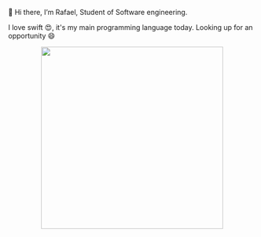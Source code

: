 👋 Hi there, I’m Rafael, Student of Software engineering.

I love swift 😍, it's my main programming language today.
Looking up for an opportunity 😄

<div align="center">
  <a href="https://github.com/Rafaaaaeel">
  <img height="370em" src="https://github-readme-stats.vercel.app/api/top-langs/?username=Rafaaaaeel&layout=Demo&langs_count=7&theme=Demo"/>
</div>
